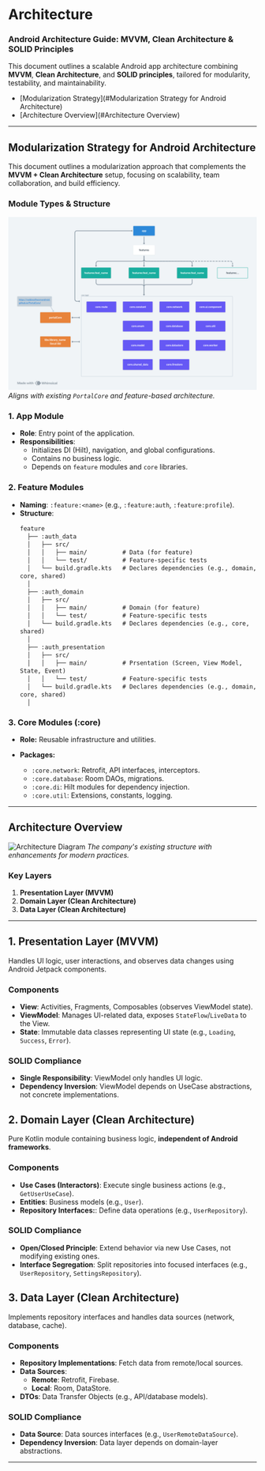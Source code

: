 # Architecture

### Android Architecture Guide: MVVM, Clean Architecture & SOLID Principles

This document outlines a scalable Android app architecture combining **MVVM**, **Clean Architecture**, and **SOLID principles**, tailored for modularity, testability, and maintainability.

- [Modularization Strategy](#Modularization Strategy for Android Architecture)
- [Architecture Overview](#Architecture Overview)

---

## Modularization Strategy for Android Architecture

This document outlines a modularization approach that complements the **MVVM + Clean Architecture** setup, focusing on scalability, team collaboration, and build efficiency.

### **Module Types & Structure**
![Modular Diagram](..%2Fassets%2Fmodularization_strategy.png)
*Aligns with existing `PortalCore` and feature-based architecture.*

### **1. App Module**
- **Role**: Entry point of the application.
- **Responsibilities**:
    - Initializes DI (Hilt), navigation, and global configurations.
    - Contains no business logic.
    - Depends on `feature` modules and `core` libraries.

### **2. Feature Modules**
- **Naming**: `:feature:<name>` (e.g., `:feature:auth`, `:feature:profile`).
- **Structure**:
  ```plaintext
  feature
    ├── :auth_data
    │   ├── src/
    │   │   ├── main/          # Data (for feature)
    │   │   └── test/          # Feature-specific tests
    │   └── build.gradle.kts   # Declares dependencies (e.g., domain, core, shared)
    │
    ├── :auth_domain
    │   ├── src/
    │   │   ├── main/          # Domain (for feature)
    │   │   └── test/          # Feature-specific tests
    │   └── build.gradle.kts   # Declares dependencies (e.g., core, shared)
    │
    ├── :auth_presentation
    │   ├── src/
    │   │   ├── main/          # Prsentation (Screen, View Model, State, Event)
    │   │   └── test/          # Feature-specific tests
    │   └── build.gradle.kts   # Declares dependencies (e.g., domain, core, shared)
    │

### **3. Core Modules (:core)**
- **Role:** Reusable infrastructure and utilities.

- **Packages:**
  * `:core.network`: Retrofit, API interfaces, interceptors.
  * `:core.database`: Room DAOs, migrations.
  * `:core.di`: Hilt modules for dependency injection.
  * `:core.util`: Extensions, constants, logging.
---

## **Architecture Overview**
![Architecture Diagram](..%2Fassets%2Farchitecture.png)
*The company's existing structure with enhancements for modern practices.*

### **Key Layers**
1. **Presentation Layer (MVVM)**
2. **Domain Layer (Clean Architecture)**
3. **Data Layer (Clean Architecture)**

---

## **1. Presentation Layer (MVVM)**
Handles UI logic, user interactions, and observes data changes using Android Jetpack components.

### **Components**
- **View**: Activities, Fragments, Composables (observes ViewModel state).
- **ViewModel**: Manages UI-related data, exposes `StateFlow`/`LiveData` to the View.
- **State**: Immutable data classes representing UI state (e.g., `Loading`, `Success`, `Error`).

### **SOLID Compliance**
- **Single Responsibility**: ViewModel only handles UI logic.
- **Dependency Inversion**: ViewModel depends on UseCase abstractions, not concrete implementations.

## **2. Domain Layer (Clean Architecture)**
Pure Kotlin module containing business logic, **independent of Android frameworks**.

### **Components**
- **Use Cases (Interactors)**: Execute single business actions (e.g., `GetUserUseCase`).
- **Entities**:  Business models (e.g., `User`).
- **Repository Interfaces:**: Define data operations (e.g., `UserRepository`).

### **SOLID Compliance**
- **Open/Closed Principle**: Extend behavior via new Use Cases, not modifying existing ones.
- **Interface Segregation**: Split repositories into focused interfaces (e.g., `UserRepository`, `SettingsRepository`).

## **3. Data Layer (Clean Architecture)**
Implements repository interfaces and handles data sources (network, database, cache).

### **Components**
- **Repository Implementations**: Fetch data from remote/local sources.
- **Data Sources**:
  - **Remote**: Retrofit, Firebase.
  - **Local**: Room, DataStore.
- **DTOs**: Data Transfer Objects (e.g., API/database models).

### **SOLID Compliance**
- **Data Source**: Data sources interfaces (e.g., `UserRemoteDataSource`).
- **Dependency Inversion**: Data layer depends on domain-layer abstractions.

---